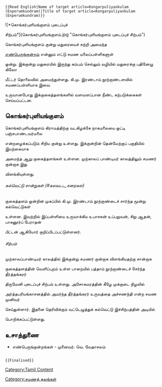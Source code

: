 ```{=mediawiki}
{{Read English|Name of target article=Kongarpuliyankulam (Enperumkundram)|Title of target article=Kongarpuliyankulam (Enperumkundram)}}
```
![*கொங்கர்புளியங்குளம் புடைப்புச்
சிற்பம்*](கொங்கர்புளியங்குளம்.jpg "கொங்கர்புளியங்குளம் புடைப்புச் சிற்பம்")
கொங்கர்புளியங்குளம் குன்று மதுரையைச் சுற்றி அமைந்த
[எண்பெருங்குன்றம்](எண்பெருங்குன்றம் "wikilink") என்னும் எட்டு சமண மலைப்பள்ளிகளுள்
ஒன்று. இக்குன்று மதுரையில் இருந்து கம்பம் செல்லும் வழியில் மதுரைக்கு பதினேழு கிலோ
மீட்டர் தொலைவில் அமைந்துள்ளது. கி.மு. இரண்டாம் நூற்றாண்டளவில் சமணப்பள்ளியாக இவை
உருவானபோது இக்குகைத்தளங்களில் வளவளப்பான நீண்ட கற்படுக்கைகள் செய்யப்பட்டன.

## கொங்கர்புளியங்குளம்

கொங்கர்புளியங்குளம் கிராமத்திற்கு வடகிழக்கே நாகமலையை ஒட்டி பஞ்சபாண்டவர்மலை
என்றழைக்கப்படும் சிறிய குன்று உள்ளது. இக்குன்றின் தென்மேற்குப் பகுதியில் இயற்கையாக
அமைந்த ஆறு குகைத்தளங்கள் உள்ளன. முற்காலப் பாண்டியர் காலத்திலும் சமணர் குன்றாக இது
விளங்கியுள்ளது.

###### கல்வெட்டு சான்றுகள் {#கலவடட_சனறகள}

குகைத்தளம் ஒன்றின் முகப்பில் கி.மு. இரண்டாம் நூற்றாண்டைச் சார்ந்த மூன்று கல்வெட்டுகள்
உள்ளன. இவற்றில் இப்பள்ளியை உருவாக்கிய உபாசகன் உப்பறுவன், சிறு ஆதன், பாகனூர்ப் பேராதன்
பிட்டன் ஆகியோர் குறிப்பிடப்பட்டுள்ளனர்.

###### சிற்பம்

முற்காலப்பாண்டியர் காலத்தில் இக்குன்று சமணர் குன்றாக விளங்கியதற்கு சான்றாக
குகைத்தளத்தின் வெளிப்புறம் உள்ள பாறையில் பத்தாம் நூற்றாண்டைச் சேர்ந்த தீர்த்தங்கரர்
திருமேனி புடைப்புச் சிற்பம் உள்ளது. அசோகமரத்தின் கீழே முக்குடை நிழலில்
அர்த்தபரியங்காசனத்தில் அமர்ந்த தீர்த்தங்கரர் உருவத்தை அச்சணந்தி என்ற சமண முனிவர்
செய்துள்ளார். இதனை தெரிவிக்கும் வட்டெழுத்துக் கல்வெட்டு இச்சிற்பத்தின் அடியில்
பொறிக்கப்பட்டுள்ளது.

## உசாத்துணை

-   எண்பெருங்குன்றங்கள் - முனைவர். வெ. வேதாசலம்

```{=mediawiki}
{{Finalised}}
```
[Category:Tamil Content](Category:Tamil_Content "wikilink")
[Category:சமணத் தலங்கள்](Category:சமணத்_தலங்கள் "wikilink")
